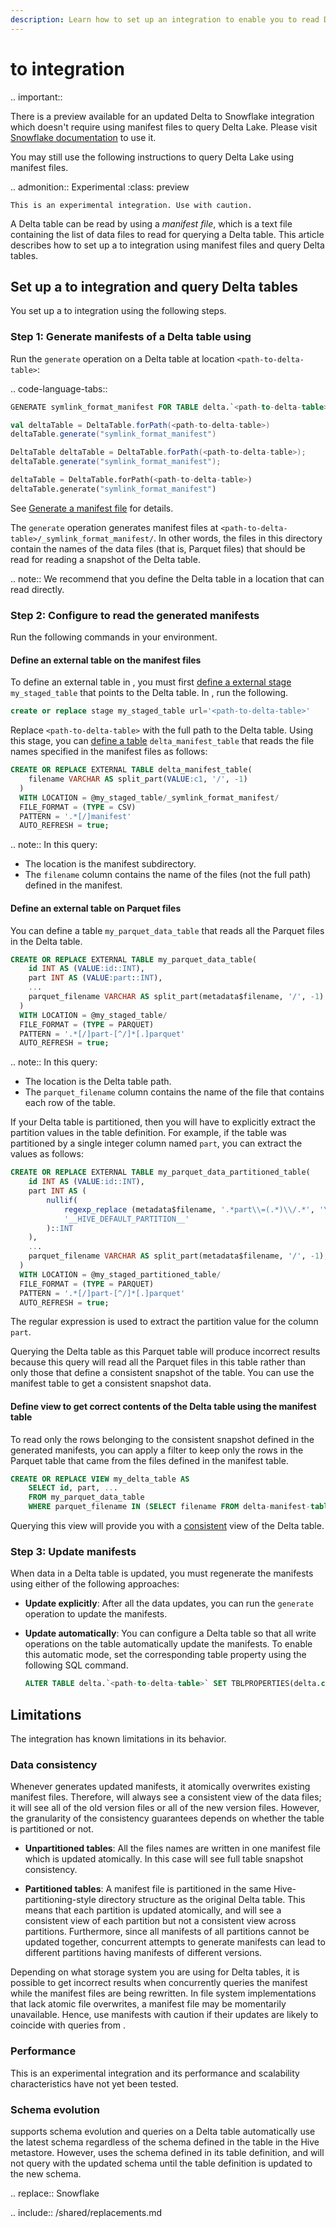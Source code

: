```yaml
---
description: Learn how to set up an integration to enable you to read Delta tables from <Snowflake>.
---
```


# <Delta> to <Snowflake> integration

.. important::

  There is a preview available for an updated Delta to Snowflake integration which doesn't require using manifest files to query Delta Lake. Please visit [Snowflake documentation](https://docs.snowflake.com/en/user-guide/tables-external-intro.html#delta-lake-support) to use it.

  You may still use the following instructions to query Delta Lake using manifest files.

.. admonition::  Experimental
    :class: preview

    This is an experimental integration. Use with caution.


A Delta table can be read by <Snowflake> using a _manifest file_, which is a text file containing the list of data files to read for querying a Delta table. This article describes how to set up a <Delta> to <Snowflake> integration using manifest files and query Delta tables.

## Set up a <Delta> to <Snowflake> integration and query Delta tables

You set up a <Delta> to <Snowflake> integration using the following steps.

### Step 1: Generate manifests of a Delta table using <AS>

Run the `generate` operation on a Delta table at location `<path-to-delta-table>`:

.. code-language-tabs::

  ```sql
  GENERATE symlink_format_manifest FOR TABLE delta.`<path-to-delta-table>`
  ```

  ```scala
  val deltaTable = DeltaTable.forPath(<path-to-delta-table>)
  deltaTable.generate("symlink_format_manifest")
  ```

  ```java
  DeltaTable deltaTable = DeltaTable.forPath(<path-to-delta-table>);
  deltaTable.generate("symlink_format_manifest");
  ```

  ```python
  deltaTable = DeltaTable.forPath(<path-to-delta-table>)
  deltaTable.generate("symlink_format_manifest")
  ```

See [Generate a manifest file](delta-utility.md#delta-generate) for details.


The `generate` operation generates manifest files at `<path-to-delta-table>/_symlink_format_manifest/`. In other words, the files in this directory contain the names of the data files (that is, Parquet files) that should be read for reading a snapshot of the Delta table.

.. note::
  We recommend that you define the Delta table in a location that <Snowflake> can read directly.

### Step 2: Configure <Snowflake> to read the generated manifests

Run the following commands in your <Snowflake> environment.

#### Define an external table on the manifest files

To define an external table in <Snowflake>, you must first [define a external stage](https://docs.snowflake.net/manuals/user-guide/data-load-s3-create-stage.html) `my_staged_table` that points to the Delta table. In <Snowflake>, run the following.

```sql
create or replace stage my_staged_table url='<path-to-delta-table>'
```

Replace `<path-to-delta-table>` with the full path to the Delta table. Using this stage, you can [define a table](https://docs.snowflake.net/manuals/sql-reference/sql/create-external-table.html) `delta_manifest_table` that reads the file names specified in the manifest files as follows:

```sql
CREATE OR REPLACE EXTERNAL TABLE delta_manifest_table(
    filename VARCHAR AS split_part(VALUE:c1, '/', -1)
  )
  WITH LOCATION = @my_staged_table/_symlink_format_manifest/
  FILE_FORMAT = (TYPE = CSV)
  PATTERN = '.*[/]manifest'
  AUTO_REFRESH = true;
```

.. note:: In this query:

  - The location is the manifest subdirectory.
  - The `filename` column contains the name of the files (not the full path) defined in the manifest.

#### Define an external table on Parquet files

You can define a table `my_parquet_data_table` that reads all the Parquet files in the Delta table.

```sql
CREATE OR REPLACE EXTERNAL TABLE my_parquet_data_table(
    id INT AS (VALUE:id::INT),
    part INT AS (VALUE:part::INT),
    ...
    parquet_filename VARCHAR AS split_part(metadata$filename, '/', -1)
  )
  WITH LOCATION = @my_staged_table/
  FILE_FORMAT = (TYPE = PARQUET)
  PATTERN = '.*[/]part-[^/]*[.]parquet'
  AUTO_REFRESH = true;
```

.. note:: In this query:

  - The location is the Delta table path.
  - The `parquet_filename` column contains the name of the file that contains each row of the table.

If your Delta table is partitioned, then you will have to explicitly extract the partition values in the table definition. For example, if the table was partitioned by a single integer column named `part`, you can extract the values as follows:

```sql
CREATE OR REPLACE EXTERNAL TABLE my_parquet_data_partitioned_table(
    id INT AS (VALUE:id::INT),
    part INT AS (
        nullif(
            regexp_replace (metadata$filename, '.*part\\=(.*)\\/.*', '\\1'),
            '__HIVE_DEFAULT_PARTITION__'
        )::INT
    ),
    ...
    parquet_filename VARCHAR AS split_part(metadata$filename, '/', -1),
  )
  WITH LOCATION = @my_staged_partitioned_table/
  FILE_FORMAT = (TYPE = PARQUET)
  PATTERN = '.*[/]part-[^/]*[.]parquet'
  AUTO_REFRESH = true;
```

The regular expression is used to extract the partition value for the column `part`.

Querying the Delta table as this Parquet table will produce incorrect results because this query will read all the Parquet files in this table rather than only those that define a consistent snapshot of the table. You can use the manifest table to get a consistent snapshot data.

#### Define view to get correct contents of the Delta table using the manifest table

To read only the rows belonging to the consistent snapshot defined in the generated manifests, you can apply a filter to keep only the rows in the Parquet table that came from the files defined in the manifest table.

```sql
CREATE OR REPLACE VIEW my_delta_table AS
    SELECT id, part, ...
    FROM my_parquet_data_table
    WHERE parquet_filename IN (SELECT filename FROM delta-manifest-table);
```

Querying this view will provide you with a [consistent](#data-consistency) view of the Delta table.

### Step 3: Update manifests

When data in a Delta table is updated, you must regenerate the manifests using either of the following approaches:

- **Update explicitly**: After all the data updates, you can run the `generate` operation to update the manifests.
- **Update automatically**: You can configure a Delta table so that all write operations on the table automatically update the manifests. To enable this automatic mode, set the corresponding table property using the following SQL command.

  ```sql
  ALTER TABLE delta.`<path-to-delta-table>` SET TBLPROPERTIES(delta.compatibility.symlinkFormatManifest.enabled=true)
  ```

## Limitations

The <Snowflake> integration has known limitations in its behavior.

### Data consistency

Whenever <Delta> generates updated manifests, it atomically overwrites existing manifest files. Therefore, <Snowflake> will always see a consistent view of the data files; it will see all of the old version files or all of the new version files. However, the granularity of the consistency guarantees depends on whether the table is partitioned or not.

- **Unpartitioned tables**: All the files names are written in one manifest file which is updated atomically. In this case <Snowflake> will see full table snapshot consistency.

- **Partitioned tables**: A manifest file is partitioned in the same Hive-partitioning-style directory structure as the original Delta table. This means that each partition is updated atomically, and <Snowflake> will see a consistent view of each partition but not a consistent view across partitions. Furthermore, since all manifests of all partitions cannot be updated together, concurrent attempts to generate manifests can lead to different partitions having manifests of different versions.

Depending on what storage system you are using for Delta tables, it is possible to get incorrect results when <Snowflake> concurrently queries the manifest while the manifest files are being rewritten. In file system implementations that lack atomic file overwrites, a manifest file may be momentarily unavailable. Hence, use manifests with caution if their updates are likely to coincide with queries from <Snowflake>.

### Performance

This is an experimental integration and its performance and scalability characteristics have not yet been tested.

### Schema evolution

<Delta> supports schema evolution and queries on a Delta table automatically use the latest schema regardless of the schema defined in the table in the Hive metastore. However, <Snowflake> uses the schema defined in its table definition, and will not query with the updated schema until the table definition is updated to the new schema.

.. <Snowflake> replace:: Snowflake

.. include:: /shared/replacements.md
